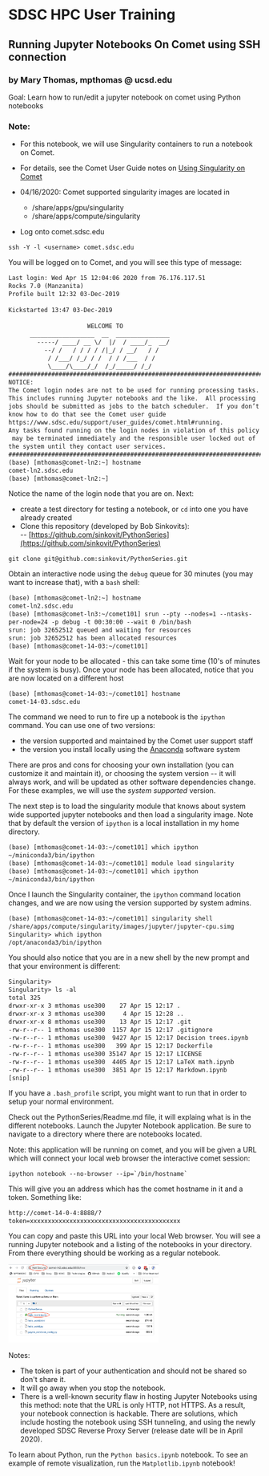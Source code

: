 # SDSC HPC User Training
 
## Running Jupyter Notebooks On Comet using SSH connection
### by Mary Thomas, mpthomas @ ucsd.edu

Goal: Learn how to run/edit a jupyter notebook on comet using Python notebooks 
### Note: 
* For this notebook, we will use Singularity containers to run a notebook on Comet. 
* For details, see the Comet User Guide notes on [Using Singularity on Comet](https://www.sdsc.edu/support/user_guides/comet.html#singularity)
* 04/16/2020: Comet supported singularity images are located in 
   * /share/apps/gpu/singularity 
   * /share/apps/compute/singularity 

* Log onto comet.sdsc.edu  
```
ssh -Y -l <username> comet.sdsc.edu
```
You will be logged on to Comet, and you will see this type of message:
```
Last login: Wed Apr 15 12:04:06 2020 from 76.176.117.51
Rocks 7.0 (Manzanita)
Profile built 12:32 03-Dec-2019

Kickstarted 13:47 03-Dec-2019
                                                                       
                      WELCOME TO 
      __________________  __  _______________
        -----/ ____/ __ \/  |/  / ____/_  __/
          --/ /   / / / / /|_/ / __/   / /
           / /___/ /_/ / /  / / /___  / /
           \____/\____/_/  /_/_____/ /_/
###############################################################################
NOTICE:
The Comet login nodes are not to be used for running processing tasks.
This includes running Jupyter notebooks and the like.  All processing
jobs should be submitted as jobs to the batch scheduler.  If you don’t
know how to do that see the Comet user guide
https://www.sdsc.edu/support/user_guides/comet.html#running.
Any tasks found running on the login nodes in violation of this policy
 may be terminated immediately and the responsible user locked out of
the system until they contact user services.
###############################################################################
(base) [mthomas@comet-ln2:~] hostname
comet-ln2.sdsc.edu
(base) [mthomas@comet-ln2:~] 
```
Notice the name of the login node that you are on.  Next: 
* create a test directory for testing a notebook, or ```cd``` into one you have already created
* Clone this repository (developed by Bob Sinkovits):   
    -- [https://github.com/sinkovit/PythonSeries](https://github.com/sinkovit/PythonSeries)
```
git clone git@github.com:sinkovit/PythonSeries.git
```

Obtain an interactive node using the `debug` queue for 30 minutes (you may want to increase that), with a `bash` shell:
```
(base) [mthomas@comet-ln2:~] hostname
comet-ln2.sdsc.edu
(base) [mthomas@comet-ln3:~/comet101] srun --pty --nodes=1 --ntasks-per-node=24 -p debug -t 00:30:00 --wait 0 /bin/bash
srun: job 32652512 queued and waiting for resources
srun: job 32652512 has been allocated resources
(base) [mthomas@comet-14-03:~/comet101] 
```
Wait for your node to be allocated - this can take some time (10's of minutes if the system is busy).
Once your node has been allocated, notice that you are now located on a different host
```
(base) [mthomas@comet-14-03:~/comet101] hostname
comet-14-03.sdsc.edu
```
The command we need to run to fire up a notebook is the `ipython` command. You can use one of two versions:
* the version supported and maintained by the Comet user support staff
* the version you install locally using the [Anaconda](https://www.anaconda.com/) software system

There are pros and cons for choosing your own installation (you can customize it and maintain it), or choosing the system version -- it will always work, and will be updated as other software dependencies change. For these examples, we will use the _system supported_ version.

The next step is to load the singularity module that knows about system wide supported jupyter notebooks and then load a singularity image. Note that by default the version of `ipython` is a local installation in my home directory.
```
(base) [mthomas@comet-14-03:~/comet101] which ipython
~/miniconda3/bin/ipython
(base) [mthomas@comet-14-03:~/comet101] module load singularity
(base) [mthomas@comet-14-03:~/comet101] which ipython
~/miniconda3/bin/ipython
```
Once I launch the Singularity container, the `ipython` command location changes, and we are now using the version supported by system admins.
```
(base) [mthomas@comet-14-03:~/comet101] singularity shell /share/apps/compute/singularity/images/jupyter/jupyter-cpu.simg
Singularity> which ipython
/opt/anaconda3/bin/ipython
```

You should also notice that you are in a new shell by the new prompt and that your environment is different:
```
Singularity> 
Singularity> ls -al
total 325
drwxr-xr-x 3 mthomas use300    27 Apr 15 12:17 .
drwxr-xr-x 3 mthomas use300     4 Apr 15 12:28 ..
drwxr-xr-x 8 mthomas use300    13 Apr 15 12:17 .git
-rw-r--r-- 1 mthomas use300  1157 Apr 15 12:17 .gitignore
-rw-r--r-- 1 mthomas use300  9427 Apr 15 12:17 Decision trees.ipynb
-rw-r--r-- 1 mthomas use300   399 Apr 15 12:17 Dockerfile
-rw-r--r-- 1 mthomas use300 35147 Apr 15 12:17 LICENSE
-rw-r--r-- 1 mthomas use300  4405 Apr 15 12:17 LaTeX math.ipynb
-rw-r--r-- 1 mthomas use300  3851 Apr 15 12:17 Markdown.ipynb
[snip]
```
If you have a `.bash_profile` script, you might want to run that in order to setup your normal environment.

Check out the PythonSeries/Readme.md file, it will explaing what is in the different notebooks.
Launch the Jupyter Notebook application. Be sure to navigate to a directory where there are notebooks located. 

Note: this application will be running on comet, and you will be given a URL which will connect your local web browser the interactive comet session:
```
ipython notebook --no-browser --ip=`/bin/hostname`
```
This will give you an address which has the comet hostname in it and a token. Something
like:
```
http://comet-14-0-4:8888/?token=xxxxxxxxxxxxxxxxxxxxxxxxxxxxxxxxxxxxxxxxxx
```
You can copy and  paste this URL into your local Web browser. You will see a running Jupyter
notebook and a listing of the notebooks in your directory. From there everything should be working as a regular notebook.

<img src="./images/jupyter-notebook-comet-http.png" alt="SSH Connection" width="300px" />

Notes: 
* The token is part of your authentication and should not be shared so don't share it.
* It will go away when you stop the notebook. 
* There is a well-known security flaw in hosting Jupyter Notebooks using this method: note that the URL is only HTTP, not HTTPS. As a result, your notebook connection is hackable. There are solutions, which include hosting the notebook using SSH tunneling, and using the newly developed SDSC Reverse Proxy Server (release date will be in April 2020).

To learn about Python, run the ```Python basics.ipynb```   notebook.
To see an example of remote visualization, run the  ```Matplotlib.ipynb```  notebook!


